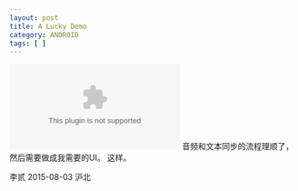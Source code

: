 ```yaml
---
layout: post
title: A Lucky Demo
category: ANDROID
tags: [ ]
---
```


![A Lucky Demo](/Demos/TalkingBook21.apk)
音频和文本同步的流程理顺了，然后需要做成我需要的UI。
这样。

李贰 2015-08-03 沪北
